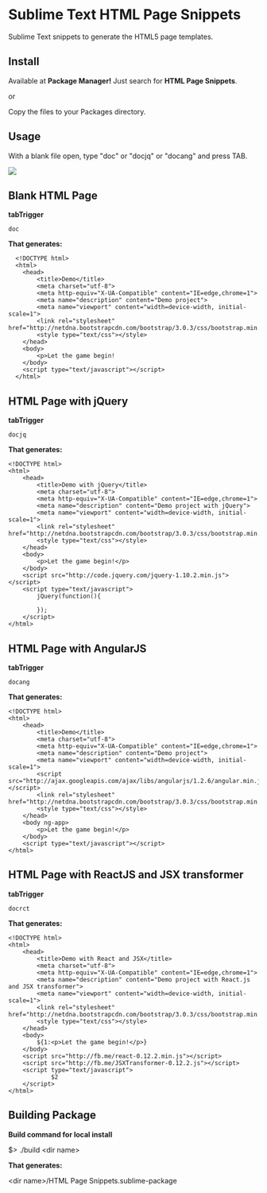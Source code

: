 Sublime Text HTML Page Snippets
===

Sublime Text snippets to generate the HTML5 page templates.


Install
---
Available at <b>Package Manager!</b> Just search for <b>HTML Page Snippets</b>.

or

Copy the files to your Packages directory.


Usage
---

With a blank file open, type "doc" or "docjq" or "docang" and press TAB.

<img src="http://www.burakkaya.com/lab/snippets/html-snippet.png"/>



Blank HTML Page
---

<b>tabTrigger</b>

	doc

<b>That generates:</b>

	  <!DOCTYPE html>
	  <html>
	  	<head>
	  		<title>Demo</title>
	  		<meta charset="utf-8">
	  		<meta http-equiv="X-UA-Compatible" content="IE=edge,chrome=1">
	  	    <meta name="description" content="Demo project">
	  		<meta name="viewport" content="width=device-width, initial-scale=1">
	  		<link rel="stylesheet" href="http://netdna.bootstrapcdn.com/bootstrap/3.0.3/css/bootstrap.min.css">
	  		<style type="text/css"></style>
	  	</head>
	  	<body>
	  		<p>Let the game begin!
	  	</body>
	  	<script type="text/javascript"></script>
	  </html>


HTML Page with jQuery
---

<b>tabTrigger</b>

	docjq

<b>That generates:</b>

	<!DOCTYPE html>
	<html>
		<head>
			<title>Demo with jQuery</title>
			<meta charset="utf-8">
			<meta http-equiv="X-UA-Compatible" content="IE=edge,chrome=1">
			<meta name="description" content="Demo project with jQuery">
			<meta name="viewport" content="width=device-width, initial-scale=1">
			<link rel="stylesheet" href="http://netdna.bootstrapcdn.com/bootstrap/3.0.3/css/bootstrap.min.css">	
			<style type="text/css"></style>
		</head>
		<body>
			<p>Let the game begin!</p>
		</body>
		<script src="http://code.jquery.com/jquery-1.10.2.min.js"></script>
		<script type="text/javascript">
			jQuery(function(){
			
			});
		</script>
	</html>
	
	
HTML Page with AngularJS
---

<b>tabTrigger</b>

	docang
	
<b>That generates:</b>	

	<!DOCTYPE html>
	<html>
		<head>
			<title>Demo</title>
			<meta charset="utf-8">
			<meta http-equiv="X-UA-Compatible" content="IE=edge,chrome=1">
			<meta name="description" content="Demo project">
			<meta name="viewport" content="width=device-width, initial-scale=1">
			<script src="http://ajax.googleapis.com/ajax/libs/angularjs/1.2.6/angular.min.js"></script>
			<link rel="stylesheet" href="http://netdna.bootstrapcdn.com/bootstrap/3.0.3/css/bootstrap.min.css">
			<style type="text/css"></style>
		</head>
		<body ng-app>
			<p>Let the game begin!</p>
		</body>
		<script type="text/javascript"></script>
	</html>

HTML Page with ReactJS and JSX transformer
---

<b>tabTrigger</b>

	docrct
	
<b>That generates:</b>	

	<!DOCTYPE html>
	<html>
	    <head>
	        <title>Demo with React and JSX</title>
	        <meta charset="utf-8">
	        <meta http-equiv="X-UA-Compatible" content="IE=edge,chrome=1">
	        <meta name="description" content="Demo project with React.js and JSX transformer">
	        <meta name="viewport" content="width=device-width, initial-scale=1">
	        <link rel="stylesheet" href="http://netdna.bootstrapcdn.com/bootstrap/3.0.3/css/bootstrap.min.css"> 
	        <style type="text/css"></style>
	    </head>
	    <body>
	        ${1:<p>Let the game begin!</p>}
	    </body>
	    <script src="http://fb.me/react-0.12.2.min.js"></script>
	    <script src="http://fb.me/JSXTransformer-0.12.2.js"></script>
	    <script type="text/javascript">
	            $2
	    </script>
	</html>

Building Package
---
<b>Build command for local install</b>

$> ./build &lt;dir name&gt;

<b>That generates:</b>

&lt;dir name&gt;/HTML Page Snippets.sublime-package